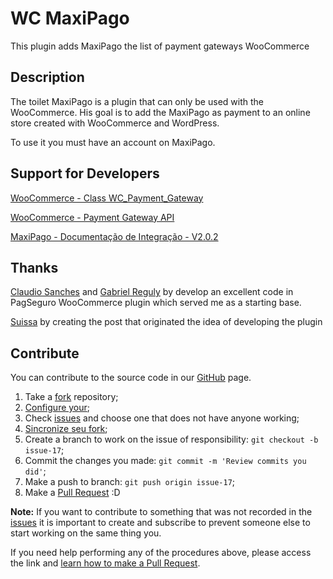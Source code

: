 # WC MaxiPago #

This plugin adds MaxiPago the list of payment gateways WooCommerce

## Description ##

The toilet MaxiPago is a plugin that can only be used with the WooCommerce. His goal is to add the MaxiPago as payment to an online store created with WooCommerce and WordPress.

To use it you must have an account on MaxiPago.


## Support for Developers ##

[WooCommerce - Class WC_Payment_Gateway](https://docs.woocommerce.com/wc-apidocs/class-WC_Payment_Gateway.html)

[WooCommerce - Payment Gateway API](https://docs.woocommerce.com/document/payment-gateway-api/)

[MaxiPago - Documentação de Integração - V2.0.2](http://www.maxipago.com/docs/maxiPago_API_Ultima.pdf)

## Thanks ##

[Claudio Sanches](https://profiles.wordpress.org/claudiosanches/) and [Gabriel Reguly](https://profiles.wordpress.org/gabriel-reguly/) by develop an excellent code in PagSeguro WooCommerce plugin which served me as a starting base.

[Suissa](https://www.facebook.com/suissa?fref=nf) by creating the post that originated the idea of developing the plugin

## Contribute ##

You can contribute to the source code in our [GitHub](https://github.com/leobaiano/WC-MaxiPago) page.

1. Take a [fork](https://help.github.com/articles/fork-a-repo/) repository;
3. [Configure your](https://help.github.com/articles/configuring-a-remote-for-a-fork/);
2. Check [issues](https://github.com/leobaiano/WC-MaxiPago/issues) and choose one that does not have anyone working;
4. [Sincronize seu fork](https://help.github.com/articles/syncing-a-fork/);
2. Create a branch to work on the issue of responsibility: `git checkout -b issue-17`;
3. Commit the changes you made: `git commit -m 'Review commits you did'`;
4. Make a push to branch: `git push origin issue-17`;
5. Make a [Pull Request](https://help.github.com/articles/using-pull-requests/) :D

**Note:** If you want to contribute to something that was not recorded in the [issues](https://github.com/leobaiano/WC-MaxiPago/issues) it is important to create and subscribe to prevent someone else to start working on the same thing you.

If you need help performing any of the procedures above, please access the link and [learn how to make a Pull Request](https://help.github.com/articles/creating-a-pull-request/).

